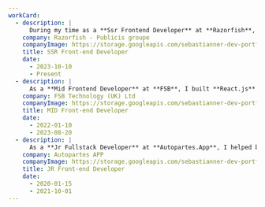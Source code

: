 ```yaml
---
workCard:
  - description: |
      During my time as a **Ssr Frontend Developer** at **Razorfish**, I worked on key projects that challenged and strengthened my technical skills. I contributed to the development of a **React component library**, prioritizing **scalability** and **reusability**, which improved team efficiency. On the **Wegmans** project, I focused on optimizing the **shopping cart**, **saved lists**, and **checkout flows**, working closely with **UX/UI teams** to ensure a seamless **user experience**. Additionally, I implemented front-end solutions using technologies such as **TypeScript**, **JavaScript**, **React.js**, **Next.js**, and **Zustand** for **state management**, integrating dynamic content through **CMS platforms** like **Contentstack** and **Firework**. I always made sure to apply best **accessibility practices**, ensuring an inclusive and **high-performance** experience for users.
    company: Razorfish - Publicis groupe
    companyImage: https://storage.googleapis.com/sebastianner-dev-portfolio-statics/razorfish_logo.jpg
    title: SSR Front-end Developer
    date:
      - 2023-10-10
      - Present
  - description: |
      As a **Mid Frontend Developer** at **FSB**, I built **React.js** applications for **iGaming** and **betting platforms**, focusing on **modular design** and **state management**. I worked with **UX/UI teams** on projects like **Fitzdares Canada** and **BetGoodwin UK**, using **Redux** for **state handling** and **tailwindcss** for **scalable styling**. I managed a proprietary **CMS** for content delivery and ensured **code quality** with **90%+ test coverage**.
    company: FSB Technology (UK) Ltd
    companyImage: https://storage.googleapis.com/sebastianner-dev-portfolio-statics/fsb_technology_logo.jpg
    title: MID Front-end Developer
    date:
      - 2022-01-10
      - 2023-08-20
  - description: |
      As a **Jr Fullstack Developer** at **Autopartes.App**, I helped build and improve an **e-commerce platform** for the **automotive market**. I worked with senior developers to create user interfaces using **React.js** and tools like **React Router** and **Styled-components**. I also supported the development of key features and wrote **unit tests** to ensure the stability of the platform. Additionally, I gained experience with **back-end development** by helping build **APIs** and working with **databases**. Throughout this role, I learned how to use **JavaScript** and **TypeScript** to improve the platform’s performance and ensure the system was easy to maintain and scale. This experience gave me a solid foundation in both **front-end** and **back-end development**.
    company: Autopartes APP
    companyImage: https://storage.googleapis.com/sebastianner-dev-portfolio-statics/autopartes_app_logo.jpg
    title: JR Front-end Developer
    date:
      - 2020-01-15
      - 2021-10-01
---
```


